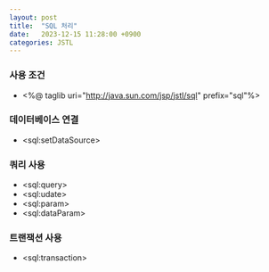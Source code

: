 ```yaml
---
layout: post
title:  "SQL 처리"
date:   2023-12-15 11:28:00 +0900
categories: JSTL
---
```


### 사용 조건

- &lt;%@ taglib uri="http://java.sun.com/jsp/jstl/sql" prefix="sql"%>

### 데이터베이스 연결

- &lt;sql:setDataSource>

### 쿼리 사용

- &lt;sql:query>
- &lt;sql:udate>
- &lt;sql:param>
- &lt;sql:dataParam>

### 트랜잭션 사용

- &lt;sql:transaction>